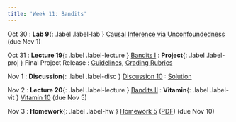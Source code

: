 ```yaml
---
title: 'Week 11: Bandits'
---
```


Oct 30
: **Lab 9**{: .label .label-lab } [Causal Inference via Unconfoundedness](https://data102.datahub.berkeley.edu/hub/user-redirect/git-pull?repo=https%3A%2F%2Fgithub.com%2Fds-102%2Ffa23-materials&urlpath=lab%2Ftree%2Ffa23-materials%2Flab%2Flab09%2Flab09.ipynb&branch=main) (due Nov 1)

Oct 31
: **Lecture 19**{: .label .label-lecture } [Bandits I](lecture/lec19)
: **Project**{: .label .label-proj } Final Project Release
    : [Guidelines](https://drive.google.com/file/d/1cBz7raoqPeYcshWqv89KslZIOTfC91-F/view?usp=sharing), [Grading Rubrics](https://drive.google.com/file/d/1xc_VdmMouPWRD6S3SEREjIG1wmP5ot-H/view?usp=sharing)

Nov 1
: **Discussion**{: .label .label-disc } [Discussion 10](https://drive.google.com/file/d/11e6E7RC9EatJUrkQrsiTYRSI2TDQvnu2/view?usp=sharing)
    : [Solution](https://drive.google.com/file/d/1_BRYsYsXGudhle204IbUamlhn8N_KAxY/view?usp=sharing)

Nov 2
: **Lecture 20**{: .label .label-lecture } [Bandits II](lecture/lec20)
: **Vitamin**{: .label .label-vit } [Vitamin 10](https://www.gradescope.com/courses/572015/assignments/3625833) (due Nov 5)

Nov 3
: **Homework**{: .label .label-hw } [Homework 5](https://data102.datahub.berkeley.edu/hub/user-redirect/git-pull?repo=https%3A%2F%2Fgithub.com%2Fds-102%2Ffa23-materials&urlpath=lab%2Ftree%2Ffa23-materials%2Fhw%2Fhw05%2Fhw5.pdf&branch=main) ([PDF](resources/assets/hw/hw5.pdf)) (due Nov 10)